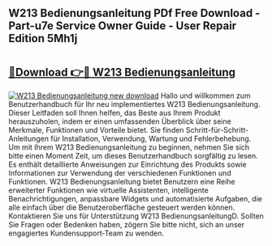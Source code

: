 ## W213 Bedienungsanleitung PDf Free Download - Part-u7e Service Owner Guide - User Repair Edition 5Mh1j

# <h2><a href="http://df2h4e.blite.top/?on=W213+Bedienungsanleitung">🔗Download 👉🔴 W213 Bedienungsanleitung</a></h2>

[![W213 Bedienungsanleitung new download](https://i.imgur.com/lujVjoI.png)](http://df2h4e.blite.top/?on=W213+Bedienungsanleitung)
Hallo und willkommen zum Benutzerhandbuch für Ihr neu implementiertes W213 Bedienungsanleitung. Dieser Leitfaden soll Ihnen helfen, das Beste aus Ihrem Produkt herauszuholen, indem er einen umfassenden Überblick über seine Merkmale, Funktionen und Vorteile bietet. Sie finden Schritt-für-Schritt-Anleitungen für Installation, Verwendung, Wartung und Fehlerbehebung. Um mit Ihrem W213 Bedienungsanleitung zu beginnen, nehmen Sie sich bitte einen Moment Zeit, um dieses Benutzerhandbuch sorgfältig zu lesen. Es enthält detaillierte Anweisungen zur Einrichtung des Produkts sowie Informationen zur Verwendung der verschiedenen Funktionen und Funktionen. W213 Bedienungsanleitung bietet Benutzern eine Reihe erweiterter Funktionen wie virtuelle Assistenten, intelligente Benachrichtigungen, anpassbare Widgets und automatisierte Aufgaben, die alle einfach über die Benutzeroberfläche gesteuert werden können. Kontaktieren Sie uns für Unterstützung W213 BedienungsanleitungD. Sollten Sie Fragen oder Bedenken haben, zögern Sie bitte nicht, sich an unser engagiertes Kundensupport-Team zu wenden.
